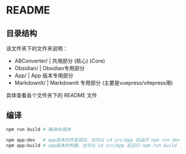 # README

## 目录结构

该文件夹下的文件夹说明：

- ABConverter/  | 共用部分 (核心) (Core)
- Obsidian/     | Obsidian专用部分
- App/          | App 版本专用部分
- MarkdownIt/   | MarkdownIt 专用部分 (主要是vuepress/vitepress用)

具体查看各个文件夹下的 README 文件

## 编译

```bash
npm run build # 编译ob版本

npm app:dev   # app版本的开发调试，也可以 cd src/App 后运行 npm run dev
npm app:build # app版本的构建，也可以 cd src/App 后运行 npm run build
```
